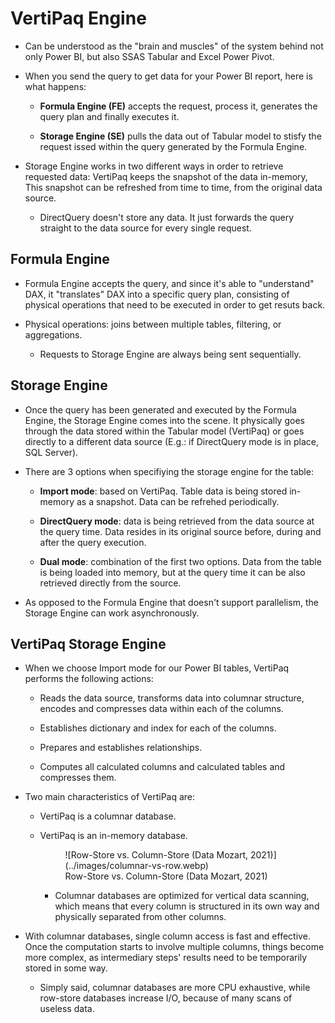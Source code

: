 # VertiPaq Engine

- Can be understood as the "brain and muscles" of the system behind not only Power BI, but also SSAS Tabular and Excel Power Pivot. 

- When you send the query to get data for your Power BI report, here is what happens:

    - **Formula Engine (FE)** accepts the request, process it, generates the query plan and finally executes it.

    - **Storage Engine (SE)** pulls the data out of Tabular model to stisfy the request issed within the query generated by the Formula Engine.

- Storage Engine works in two different ways in order to retrieve requested data: VertiPaq keeps the snapshot of the data in-memory, This snapshot can be refreshed from time to time, from the original data source.

    - DirectQuery doesn't store any data. It just forwards the query straight to the data source for every single request.

## Formula Engine

- Formula Engine accepts the query, and since it's able to "understand" DAX, it "translates" DAX into a specific query plan, consisting of physical operations that need to be executed in order to get resuts back.

- Physical operations: joins between multiple tables, filtering, or aggregations.

    - Requests to Storage Engine are always being sent sequentially.

## Storage Engine

- Once the query has been generated and executed by the Formula Engine, the Storage Engine comes into the scene. It physically goes through the data stored within the Tabular model (VertiPaq) or goes directly to a different data source (E.g.: if DirectQuery mode is in place, SQL Server).

- There are 3 options when specifiying the storage engine for the table:

    - **Import mode**: based on VertiPaq. Table data is being stored in-memory as a snapshot. Data can be refrehed periodically.

    - **DirectQuery mode**: data is being retrieved from the data source at the query time. Data resides in its original source before, during and after the query execution.

    - **Dual mode**: combination of the first two options. Data from the table is being loaded into memory, but at the query time it can be also retrieved directly from the source.

- As opposed to the Formula Engine that doesn't support parallelism, the Storage Engine can work asynchronously.

## VertiPaq Storage Engine

- When we choose Import mode for our Power BI tables, VertiPaq performs the following actions:

    - Reads the data source, transforms data into columnar structure, encodes and compresses data within each of the columns.

    - Establishes dictionary and index for each of the columns.

    - Prepares and establishes relationships.

    - Computes all calculated columns and calculated tables and compresses them.

- Two main characteristics of VertiPaq are:

    - VertiPaq is a columnar database.

    - VertiPaq is an in-memory database.

        <figure markdown="span">
        ![Row-Store vs. Column-Store (Data Mozart, 2021)](../images/columnar-vs-row.webp)
        <figcaption>Row-Store vs. Column-Store (Data Mozart, 2021)</figcaption>
        </figure>

        - Columnar databases are optimized for vertical data scanning, which means that every column is structured in its own way and physically separated from other columns.

- With columnar databases, single column access is fast and effective. Once the computation starts to involve multiple columns, things become more complex, as intermediary steps' results need to be temporarily stored in some way.

    - Simply said, columnar databases are more CPU exhaustive, while row-store databases increase I/O, because of many scans of useless data.